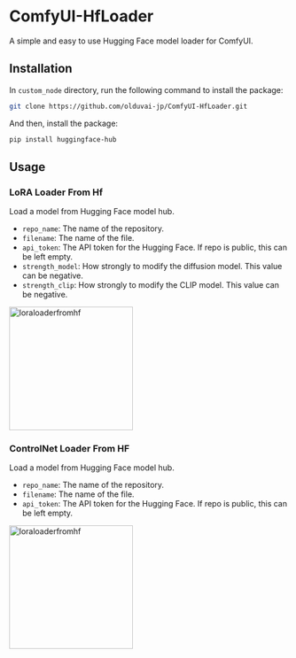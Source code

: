 # ComfyUI-HfLoader
A simple and easy to use Hugging Face model loader for ComfyUI. 

## Installation
In `custom_node` directory, run the following command to install the package:
```bash
git clone https://github.com/olduvai-jp/ComfyUI-HfLoader.git
```

And then, install the package:
```bash
pip install huggingface-hub
```

## Usage
### LoRA Loader From Hf

Load a model from Hugging Face model hub.

- `repo_name`: The name of the repository.
- `filename`: The name of the file.
- `api_token`: The API token for the Hugging Face. If repo is public, this can be left empty.
- `strength_model`: How strongly to modify the diffusion model. This value can be negative.
- `strength_clip`: How strongly to modify the CLIP model. This value can be negative.

<img width="223" alt="loraloaderfromhf" src="https://github.com/olduvai-jp/ComfyUI-HfLoader/assets/98304434/85e47571-1a02-43b4-9030-6ac58556a2c7">

### ControlNet Loader From HF

Load a model from Hugging Face model hub.

- `repo_name`: The name of the repository.
- `filename`: The name of the file.
- `api_token`: The API token for the Hugging Face. If repo is public, this can be left empty.

<img width="223" alt="loraloaderfromhf" src="https://github.com/user-attachments/assets/32fe0c0f-2f31-452c-b6be-04574ac322d1">

